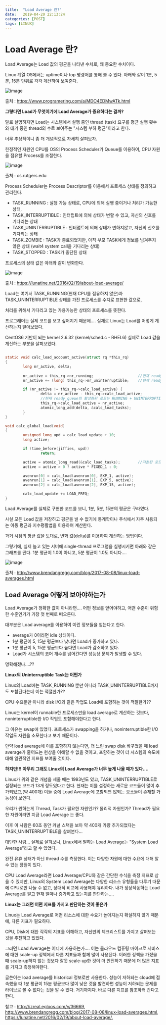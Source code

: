 ```yaml
---
title:  "Load Average 란?"
date:   2019-04-20 22:13:24
categories: [POST]
tags: [LINUX]
---
```


# Load Average 란?


Load Average는 Load 값의 평균을 나타낸 수치로, 꽤 중요한 수치이다.

Linux 계열 OS에서는 uptime이나 top 명령어를 통해 볼 수 있다. 아래와 같이  1분, 5분, 15분 단위로 각각 계산하여 보여준다.

![image](/images/post/linux-loadAverage/1.jpg)

출처 : <https://www.programering.com/a/MDO4EDMwATk.html>

**그렇다면 Load가 무엇이기에 Load Average가 중요하다는 걸까?**

말로 설명하자면 Load는 시스템에서 실행 중인 thread (task) 요구를 평균 실행 횟수 와 대기 중인 thread의 수로 보여주는 "시스템 부하 평균"이라고 한다.

너무 추상적이니 좀 더 개념적으로 자세히 살펴보자.

한정적인 자원인 CPU를 OS의 Process Scheduler가 Queue를 이용하여, CPU 자원을 점유할 Process를 조절한다.

![image](/images/post/linux-loadAverage/2.png)

출처 : cs.rutgers.edu

Process Scheduler는 Process Descriptor를 이용해서 프로세스 상태를 정의하고 관리한다.

* TASK_RUNNING : 실행 가능 상태로, CPU에 의해 실행 중이거나 처리가 가능한 상태,
* TASK_INTERRUPTIBLE : 인터럽트에 의해 상태가 변할 수 있고, 자신의 신호를 기다리는 상태 
* TASK_UNINTERRUPTIBLE : 인터럽트에 의해 상태가 변하지않고, 자신의 신호를 기다리는 상태 
* TASK_ZOMBIE : TASK가 종료되었지만, 아직 부모 TASK에게 정보를 넘겨주지 않은 상태 (wait4 system call을 기다리는 상태)
* TASK_STOPPED : TASK가 중단된 상태

프로세스의 상태 값은 아래와 같이 변화한다.

![image](/images/post/linux-loadAverage/3.png)

출처 : <https://lunatine.net/2016/02/19/about-load-average/>

Load는 여기서 TASK_RUNNING(현재 CPU를 점유하지 않은)과 TASK_UNINTERRUPTIBLE 상태를 가진 프로세스를 수치로 표현한 값으로,

처리를 위해서 기다리고 있는 가용가능한 상태의 프로세스를 뜻한다.


프로그래머는 실제 코드를 보고 싶어지기 때문에.... 실제로 Linux는 Load를 어떻게 계산하는지 알아보았다.

CentOS6 기반이 되는 kernel 2.6.32 (kernel/sched.c - RHEL6) 실제로 Load 값을 계산하는 부분을 살펴보았다.

``` c

static void calc_load_account_active(struct rq *this_rq)
{
        long nr_active, delta;
		
        nr_active = this_rq->nr_running;					//현재 ready_queue의 TASK_RUNNING
        nr_active += (long) this_rq->nr_uninterruptible;	//현재 ready_queue의 TASK_UNINTERRUPTIBLE

        if (nr_active != this_rq->calc_load_active) {
                delta = nr_active - this_rq->calc_load_active;
           		//현재 ready_queue의 활성화된 로드는 RUNNING + UNINTERRUPTIBLE
                this_rq->calc_load_active = nr_active;		
                atomic_long_add(delta, &calc_load_tasks);
        }
}

void calc_global_load(void)
{
        unsigned long upd = calc_load_update + 10;
        long active;

        if (time_before(jiffies, upd))
                return;

        active = atomic_long_read(&calc_load_tasks);		//저장된 로드 값을 가져온 후 계산
        active = active > 0 ? active * FIXED_1 : 0;

        avenrun[0] = calc_load(avenrun[0], EXP_1, active);
        avenrun[1] = calc_load(avenrun[1], EXP_5, active);
        avenrun[2] = calc_load(avenrun[2], EXP_15, active);

        calc_load_update += LOAD_FREQ;
}


```

Load Average를 실제로 구현한 코드를 보니, 1분, 5분, 15분의 평균은 구라였다.

사실 모든 Load 값을 저장하고 평균을 낼 수 없기에 통계학이나 주식에서 자주 사용되는 이동 평균과 지수평활법을 이용하여 계산한다.

과거 시점의 평균 값을 토대로, 변화 값(delta)를 이용하여 계산하는 방법이다. 

그렇기에, 실제 놀고 있는 서버에 single-thread 프로그램을 실행시키면 아래와 같은 그래프를 띈다. 1분 평균이 1.0이 아니고, 5분 평균이 1.0도 아니다....

![image](/images/post/linux-loadAverage/5.png)

출처 : <http://www.brendangregg.com/blog/2017-08-08/linux-load-averages.html>

## Load Average 어떻게 보아야하는가

Load Average가 정확한 값이 아니라면.... 어떤 정보를 얻어야하고, 어떤 수준이 위험한 수준인가가 가장 첫 번째로 떠오른다.

대부분은 Load average를 이용하여 이런 정보들을 얻는다고 한다.

* average가 0이라면 idle 상태이다. 
* 1분 평균이 5, 15분 평균보다 낮다면 Load가 증가하고 있다.
* 1분 평균이 5, 15분 평균보다 높다면 Load가 감소하고 있다.
* Load가 시스템의 코어 개수를 넘어간다면 성능상 문제가 발생할 수 있다.



명확해졌나....??

**Linux의 Uninterruptible Task는 어떤가**

Linux의 Load에는 TASK_RUNNING 뿐만 아니라 TASK_UNINTERRUPTIBLE까지도 포함된다는데 이는 적절한가??

CPU 수요뿐만 아니라 disk I/O와 같은 작업도 Load에 포함하는 것이 적절한가??

Linux는 kernel이 runnable한 프로세스만을 load average로 계산하는 것보다, noninterruptible한 I/O 작업도 포함해야한다고 한다.

그 이유는 swap에 있었다. 프로세스가 swapping을 하거나, noninterruptible한 I/O 작업도 자원을 소모한다고 보기 때문이다.

만약 load average에 이를 포함하지 않는다면, 더 느린 swap disk 바꾸었을 때 load average가 줄어드는 현상을 이해할 수 없을 것이고, 포함하는 것이 더 시스템의 속도에 대해 일관적인 지표를 보여줄 것이다. 

**하지만!!! 아무리 그래도 Linux의 Load Average가 너무 높게 나올 때가 있다....**

Linux가 위와 같은 개념을 세울 때는 1993년도 였고, TASK_UNINTERRUPTIBLE로 설정되는 코드가 13개 정도였다고 한다. 현재는 이를 설정하는 새로운 코드들이 많이 추가되었고,(약 400개) 이들 중에 Load Average에 포함되면 않되는 요소들이 존재할 가능성이 보인다.

우리가 원하는게 Thread, Task가 필요한 자원인가? 물리적 자원인가? Thread가 필요한 자원이라면 지금 Load Average 는 좋다.

이후 이 사람은 60초 동안 커널 스택을 보아 약 400개 가량 추가되었다는 TASK_UNINTERRUPTIBLE을 살펴본다...

대단한 사람... 실제로 살펴보니, Linux에서 말하는 Load Average는 "System Load Average"라고 할 수 있었다.

완전 유휴 상태가 아닌 thread 수를 측정한다. 이는 다양한 자원에 대한 수요에 대해 알 수 있는 장점이 있다.

CPU Load Average라면 Load Average/CPU와 같은 간단한 수식을 측정 지표로 삼을 수 있지만, Linux의 System Load Average는 다양한 리소스 유형들을 다루기 때문에 CPU로만 나눌 수 없고, 상대적 비교에 사용해야 유리하다. 내가 정상작동하는 Load Average를 알고 현재 얼마나 증가하고 있는지를 판단하는....

**Linux는 그러면 어떤 지표를 가지고 판단하는 것이 좋은가**

Linux는 Load Average로 어떤 리소스에 대한 수요가 높아지는지 확실하지 않기 때문에, 다른 지표가 필요하다.

CPU, Disk에 대한 각각의 지표를 이해하고, 자신만의 체크리스트를 가지고 살펴보는 것을 추천하고 있었다.

그러면 Load Average는 어디에 사용하는가.... 이는 클라우드 컴퓨팅 마이크로 서비스에 대한 scale-up 정책에서 다른 지표들과 함께 많이 사용된다. 이러한 정책을 가졌을 때 scale-up하지 않는 것보다 잘못 scale-up한 것이 더 안전하기 때문에 더 많은 지표를 가지고 측정해야한다.

글쓴이는 load average를 historical 정보로만 사용한다. 성능이 저하되는 cloud에 접속했을 때 1분 평균이 15분 평균보다 많이 낮은 것을 발견하면 성능이 저하되는 문제를 라이브로 볼 수 없다는 것을 알 수 있다. 거기까지다. 바로 다른 지표를 참조하러 간다고 한다.



참고 : <http://izreal.egloos.com/v/36669>, <http://www.brendangregg.com/blog/2017-08-08/linux-load-averages.html>, <https://lunatine.net/2016/02/19/about-load-average/>, 

